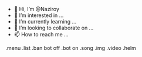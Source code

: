- 👋 Hi, I’m @Naziroy
- 👀 I’m interested in ...
- 🌱 I’m currently learning ...
- 💞️ I’m looking to collaborate on ...
- 📫 How to reach me ...

<!---
Naziroy/Naziroy is a ✨ special ✨ repository because its `README.md` (this file) appears on your GitHub profile.
You can click the Preview link to take a look at your changes.
--->
.menu
.list
.ban
bot off
.bot on
.song
 .img
 .video
 .helm
